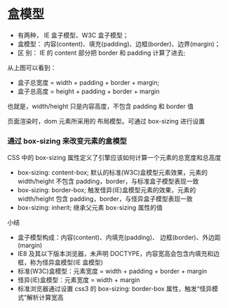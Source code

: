 # 盒模型

- 有两种， IE 盒子模型、W3C 盒子模型；
- 盒模型： 内容(content)、填充(padding)、边框(border)、边界(margin)；
- 区 别： IE 的 content 部分把 border 和 padding 计算了进去;

从上图可以看到：

- 盒子总宽度 = width + padding + border + margin;
- 盒子总高度 = height + padding + border + margin

也就是，width/height 只是内容高度，不包含 padding 和 border 值

页面渲染时，dom 元素所采用的 布局模型。可通过 box-sizing 进行设置

### 通过 box-sizing 来改变元素的盒模型

CSS 中的 box-sizing 属性定义了引擎应该如何计算一个元素的总宽度和总高度

- box-sizing: content-box; 默认的标准(W3C)盒模型元素效果，元素的 width/height 不包含 padding，border，与标准盒子模型表现一致
- box-sizing: border-box; 触发怪异(IE)盒模型元素的效果，元素的 width/height 包含 padding，border，与怪异盒子模型表现一致
- box-sizing: inherit; 继承父元素 box-sizing 属性的值

小结

- 盒子模型构成：内容(content)、内填充(padding)、 边框(border)、外边距(margin)
- IE8 及其以下版本浏览器，未声明 DOCTYPE，内容宽高会包含内填充和边框，称为怪异盒模型(IE 盒模型)
- 标准(W3C)盒模型：元素宽度 = width + padding + border + margin
- 怪异(IE)盒模型：元素宽度 = width + margin
- 标准浏览器通过设置 css3 的 box-sizing: border-box 属性，触发“怪异模式”解析计算宽高
